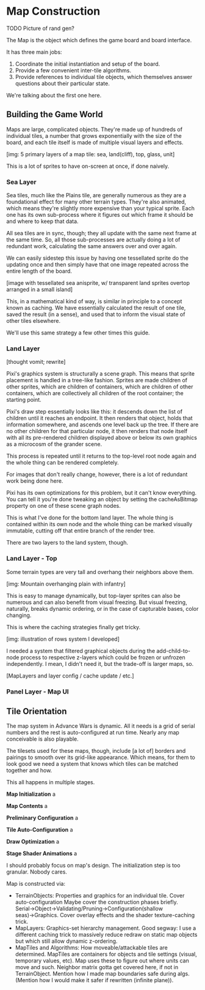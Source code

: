 # Map Construction

TODO Picture of rand gen?

The Map is the object which defines the game board and board interface.

It has three main jobs:

1. Coordinate the initial instantiation and setup of the board.
2. Provide a few convenient inter-tile algorithms.
3. Provide references to individual tile objects, which themselves answer questions about their particular state.

We're talking about the first one here.

## Building the Game World

Maps are large, complicated objects. They're made up of hundreds of individual tiles, a number that grows exponentially with the size of the board, and each tile itself is made of multiple visual layers and effects.

[img: 5 primary layers of a map tile: sea, land(cliff), top, glass, unit]

This is a lot of sprites to have on-screen at once, if done naively.

### Sea Layer

Sea tiles, much like the Plains tile, are generally numerous as they are a foundational effect for many other terrain types. They're also animated, which means they're slightly more expensive than your typical sprite. Each one has its own sub-process where it figures out which frame it should be and where to keep that data.

All sea tiles are in sync, though; they all update with the same next frame at the same time. So, all those sub-processes are actually doing a lot of redundant work, calculating the same answers over and over again.

We can easily sidestep this issue by having one tessellated sprite do the updating once and then simply have that one image repeated across the entire length of the board.

[image with tessellated sea anisprite, w/ transparent land sprites overtop arranged in a small island]

This, in a mathematical kind of way, is similar in principle to a concept known as caching. We have essentially calculated the result of one tile, saved the result (in a sense), and used that to inform the visual state of other tiles elsewhere.

We'll use this same strategy a few other times this guide.

### Land Layer

[thought vomit; rewrite]

Pixi's graphics system is structurally a scene graph. This means that sprite placement is handled in a tree-like fashion. Sprites are made children of other sprites, which are children of containers, which are children of other containers, which are collectively all children of the root container; the starting point.

Pixi's draw step essentially looks like this: it descends down the list of children until it reaches an endpoint. It then renders that object, holds that information somewhere, and ascends one level back up the tree. If there are no other children for that particular node, it then renders that node itself with all its pre-rendered children displayed above or below its own graphics as a microcosm of the grander scene.

This process is repeated until it returns to the top-level root node again and the whole thing can be rendered completely.

For images that don't really change, however, there is a lot of redundant work being done here.

Pixi has its own optimizations for this problem, but it can't know everything. You can tell it you're done tweaking an object by setting the cacheAsBitmap property on one of these scene graph nodes.

This is what I've done for the bottom land layer. The whole thing is contained within its own node and the whole thing can be marked visually immutable, cutting off that entire branch of the render tree.

There are two layers to the land system, though.

### Land Layer - Top

Some terrain types are very tall and overhang their neighbors above them.

[img: Mountain overhanging plain with infantry]

This is easy to manage dynamically, but top-layer sprites can also be numerous and can also benefit from visual freezing. But visual freezing, naturally, breaks dynamic ordering, or in the case of capturable bases, color changing.

This is where the caching strategies finally get tricky.

[img: illustration of rows system I developed]

I needed a system that filtered graphical objects during the add-child-to-node process to respective z-layers which could be frozen or unfrozen independently. I mean, I didn't need it, but the trade-off is larger maps, so.

[MapLayers and layer config / cache update / etc.]

### Panel Layer - Map UI





## Tile Orientation

The map system in Advance Wars is dynamic. All it needs is a grid of serial numbers and the rest is auto-configured at run time. Nearly any map conceivable is also playable.

The tilesets used for these maps, though, include [a lot of] borders and pairings to smooth over its grid-like appearance. Which means, for them to look good we need a system that knows which tiles can be matched together and how.

This all happens in multiple stages.

**Map Initialization**
a

**Map Contents**
a

**Preliminary Configuration**
a

**Tile Auto-Configuration**
a

**Draw Optimization**
a

**Stage Shader Animations**
a



I should probably focus on map's design.
The initialization step is too granular. Nobody cares.

Map is constructed via:

- TerrainObjects: Properties and graphics for an individual tile.
  Cover auto-configuration
  Maybe cover the construction phases briefly. Serial→Object→Validating/Pruning→Configuration(shallow seas)→Graphics.
  Cover overlay effects and the shader texture-caching trick.
- MapLayers: Graphics-set hierarchy management.
  Good segway: I use a different caching trick to massively reduce redraw on static map objects but which still allow dynamic z-ordering.
- MapTiles and Algorithms: How moveable/attackable tiles are determined.
  MapTiles are containers for objects and tile settings (visual, temporary values, etc).
  Map uses these to figure out where units can move and such.
  Neighbor matrix gotta get covered here, if not in TerrainObject. Mention how I made map boundaries safe during algs. (Mention how I would make it safer if rewritten (infinite plane)).
